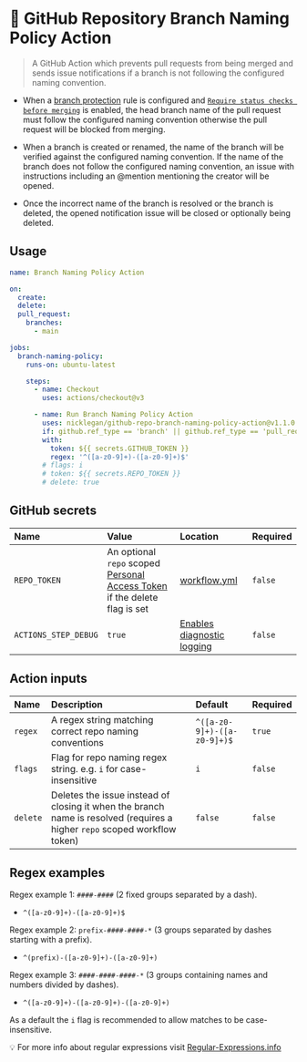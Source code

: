 # :no_good: GitHub Repository Branch Naming Policy Action

> A GitHub Action which prevents pull requests from being merged and sends issue notifications if a branch is not following the configured naming convention.

- When a [branch protection](https://docs.github.com/repositories/configuring-branches-and-merges-in-your-repository/defining-the-mergeability-of-pull-requests/about-protected-branches) rule is configured and [`Require status checks before merging`](https://docs.github.com/repositories/configuring-branches-and-merges-in-your-repository/defining-the-mergeability-of-pull-requests/about-protected-branches#require-status-checks-before-merging) is enabled, the head branch name of the pull request must follow the configured naming convention otherwise the pull request will be blocked from merging.

- When a branch is created or renamed, the name of the branch will be verified against the configured naming convention. If the name of the branch does not follow the configured naming convention, an issue with instructions including an @mention mentioning the creator will be opened.

- Once the incorrect name of the branch is resolved or the branch is deleted, the opened notification issue will be closed or optionally being deleted.

## Usage

```yaml
name: Branch Naming Policy Action

on:
  create:
  delete:
  pull_request:
    branches:
      - main

jobs:
  branch-naming-policy:
    runs-on: ubuntu-latest

    steps:
      - name: Checkout
        uses: actions/checkout@v3

      - name: Run Branch Naming Policy Action
        uses: nicklegan/github-repo-branch-naming-policy-action@v1.1.0
        if: github.ref_type == 'branch' || github.ref_type == 'pull_request'
        with:
          token: ${{ secrets.GITHUB_TOKEN }}
          regex: '^([a-z0-9]+)-([a-z0-9]+)$'
        # flags: i
        # token: ${{ secrets.REPO_TOKEN }}
        # delete: true
```

## GitHub secrets

| Name                 | Value                                                                       | Location                     | Required |
| :------------------- | :-------------------------------------------------------------------------- | :--------------------------- | :------- |
| `REPO_TOKEN`         | An optional `repo` scoped [Personal Access Token] if the delete flag is set | [workflow.yml]               | `false`  |
| `ACTIONS_STEP_DEBUG` | `true`                                                                      | [Enables diagnostic logging] | `false`  |

[workflow.yml]: #Usage 'Usage'
[personal access token]: https://github.com/settings/tokens/new?scopes=repo&description=GitHub+Repository+Branch+Naming+Policy+Action 'Personal Access Token'
[enables diagnostic logging]: https://docs.github.com/actions/managing-workflow-runs/enabling-debug-logging#enabling-runner-diagnostic-logging 'Enabling runner diagnostic logging'

## Action inputs

| Name     | Description                                                                                                               | Default                     | Required |
| :------- | :------------------------------------------------------------------------------------------------------------------------ | :-------------------------- | :------- |
| `regex`  | A regex string matching correct repo naming conventions                                                                   | `^([a-z0-9]+)-([a-z0-9]+)$` | `true`   |
| `flags`  | Flag for repo naming regex string. e.g. `i` for case-insensitive                                                          | `i`                         | `false`  |
| `delete` | Deletes the issue instead of closing it when the branch name is resolved (requires a higher `repo` scoped workflow token) | `false`                     | `false`  |

## Regex examples

Regex example 1: `####-####` (2 fixed groups separated by a dash).

- `^([a-z0-9]+)-([a-z0-9]+)$`

Regex example 2: `prefix-####-####-*` (3 groups separated by dashes starting with a prefix).

- `^(prefix)-([a-z0-9]+)-([a-z0-9]+)`

Regex example 3: `####-####-####-*` (3 groups containing names and numbers divided by dashes).

- `^([a-z0-9]+)-([a-z0-9]+)-([a-z0-9]+)`

As a default the `i` flag is recommended to allow matches to be case-insensitive.

:bulb: For more info about regular expressions visit [Regular-Expressions.info](https://www.regular-expressions.info)

